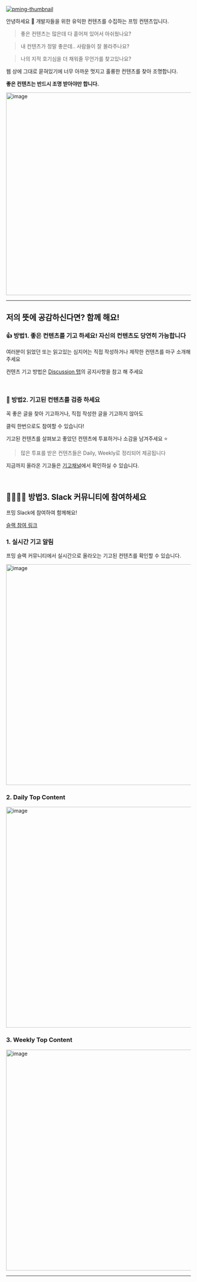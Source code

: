 [![pming-thumbnail](https://user-images.githubusercontent.com/46296754/163120856-ceaf0083-3ef4-4401-9755-129ea493ee7d.png)](https://github.com/pming-kr/pming-content/discussions)

 
안녕하세요 👋 개발자들을 위한 유익한 컨텐츠를 수집하는 프밍 컨텐츠입니다.

> 좋은 컨텐츠는 많은데 다 흩어져 있어서 아쉬웠나요?

> 내 컨텐츠가 정말 좋은데.. 사람들이 잘 몰라주나요?

> 나의 지적 호기심을 더 채워줄 무언가를 찾고있나요?

웹 상에 그대로 묻혀있기에 너무 아까운 멋지고 훌륭한 컨텐츠를 찾아 조명합니다.

**좋은 컨텐츠는 반드시 조명 받아야만 합니다.**

<img width="551" alt="image" src="https://user-images.githubusercontent.com/46296754/163106502-dc57cb40-ea44-4fd6-992c-34af14c50f32.png">


---

## 저의 뜻에 공감하신다면? 함께 해요!

### 👍 방법1. 좋은 컨텐츠를 기고 하세요! 자신의 컨텐츠도 당연히 가능합니다

여러분이 읽었던 또는 읽고있는 심지어는 직접 작성하거나 제작한 컨텐츠를 마구 소개해주세요

컨텐츠 기고 방법은 [Discussion 탭](https://github.com/pming-kr/pming-content/discussions)의 공지사항을 참고 해 주세요

<br/>

### 🌱 방법2. 기고된 컨텐츠를 검증 하세요

꼭 좋은 글을 찾아 기고하거나, 직접 작성한 글을 기고하지 않아도 

클릭 한번으로도 참여할 수 있습니다!

기고된 컨텐츠를 살펴보고 좋았던 컨텐츠에 투표하거나 소감을 남겨주세요 ⭐️

> 많은 투표를 받은 컨텐츠들은 Daily, Weekly로 정리되어 제공됩니다

지금까지 올라온 기고들은 [기고채널](https://github.com/pming-kr/pming-content/discussions/categories/%EA%B8%B0%EA%B3%A0%EC%B1%84%EB%84%90)에서 확인하실 수 있습니다.

<br/>

## 👨‍👩‍👧‍👦 방법3. Slack 커뮤니티에 참여하세요

프밍 Slack에 참여하여 함께해요!

[슬랙 참여 링크](https://join.slack.com/t/pmingkr/shared_invite/zt-17kp4j1ok-YJvqy_SZdtlI1tnxyxwtpQ)


### 1. 실시간 기고 알림

프밍 슬랙 커뮤니티에서 실시간으로 올라오는 기고된 컨텐츠를 확인할 수 있습니다.

<img width="600" alt="image" src="https://user-images.githubusercontent.com/46296754/162862530-2380e100-3d4d-4e00-aadd-58b9e53a3fb4.png">


### 2. Daily Top Content

<img width="600" alt="image" src="https://user-images.githubusercontent.com/46296754/162862415-b4b01d14-a3f3-453f-90bc-088744248d66.png">


### 3. Weekly Top Content

<img width="600" alt="image" src="https://user-images.githubusercontent.com/46296754/162862816-c9aee294-812e-413f-bab9-d958e8cb5d90.png">


---

